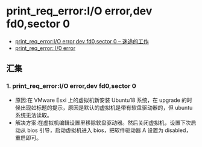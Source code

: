 # print_req_error:I/O error,dev fd0,sector 0

- [print_req_error:I/O error,dev fd0,sector 0 &#8211; 迷途的工作](https://stray.work/print_req_errori-o-errordev-fd0sector-0/)
- [print_req_error: I/0 error](https://askubuntu.com/questions/1102580/print-req-error-i-0-error)

## 汇集

### 1. print_req_error:I/O error,dev fd0,sector 0

- 原因:在 VMware Esxi 上的虚拟机新安装 Ubuntu18 系统，在 upgrade 的时候出现如标题的提示，原因是默认的虚拟机是带有软盘驱动器的，但 ubuntu 系统无法读取。
- 解决方案:在虚拟机编辑设置里移除软盘驱动器。然后关闭虚拟机，设置下次启动从 bios 引导，启动虚拟机进入 bios，把软件驱动器 A 设置为 disabled，重启即可。
